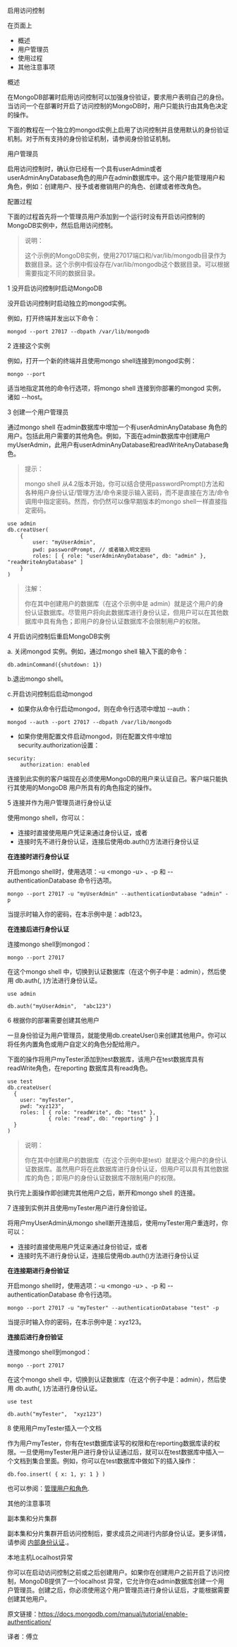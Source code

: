  启用访问控制

在页面上

- 概述
- 用户管理员
- 使用过程
- 其他注意事项


 概述

在MongoDB部署时启用访问控制可以加强身份验证，要求用户表明自己的身份。当访问一个在部署时开启了访问控制的MongoDB时，用户只能执行由其角色决定的操作。

下面的教程在一个独立的mongod实例上启用了访问控制并且使用默认的身份验证机制。对于所有支持的身份验证机制，请参阅身份验证机制。


 用户管理员

启用访问控制时，确认你已经有一个具有userAdmin或者userAdminAnyDatabase角色的用户在admin数据库中。这个用户能管理用户和角色，例如：创建用户、授予或者撤销用户的角色、创建或者修改角色。


 配置过程


下面的过程首先将一个管理员用户添加到一个运行时没有开启访问控制的MongoDB实例中，然后启用访问控制。

> 说明：
>
> 这个示例的MongoDB实例，使用27017端口和/var/lib/mongodb目录作为数据目录。这个示例中假设存在/var/lib/mongodb这个数据目录。可以根据需要指定不同的数据目录。


 1 没开启访问控制时启动MongoDB


没开启访问控制时启动独立的mongod实例。

例如，打开终端并发出以下命令：

``` shell
mongod --port 27017 --dbpath /var/lib/mongodb
```


 2 连接这个实例


例如，打开一个新的终端并且使用mongo shell连接到mongod实例：

```shell
mongo --port
```

适当地指定其他的命令行选项，将mongo shell 连接到你部署的mongod 实例，诸如 --host。


 3 创建一个用户管理员


通过mongo shell 在admin数据库中增加一个有userAdminAnyDatabase 角色的用户。包括此用户需要的其他角色。例如，下面在admin数据库中创建用户myUserAdmin，此用户有userAdminAnyDatabase和readWriteAnyDatabase角色。

> 提示：
>
> mongo shell 从4.2版本开始，你可以结合使用passwordPrompt()方法和各种用户身份认证/管理方法/命令来提示输入密码，而不是直接在方法/命令调用中指定密码。然而，你仍然可以像早期版本的mongo shell一样直接指定密码。

``` shell
use admin
db.creatUser(
    {
        user: "myUserAdmin",
        pwd: passwordPrompt, // 或者输入明文密码
        roles: [ { role: "userAdminAnyDatabase", db: "admin" }, "readWriteAnyDatabase" ]
    }
)
```

> 注解：
>
> 你在其中创建用户的数据库（在这个示例中是 admin）就是这个用户的身份认证数据库。尽管用户将向此数据库进行身份认证，但用户可以在其他数据库中具有角色；即用户的身份认证数据库不会限制用户的权限。


 4 开启访问控制后重启MongoDB实例


a. 关闭mongod 实例。例如，通过mongo shell 输入下面的命令：

``` shell
db.adminCommand({shutdown: 1})
```

b.退出mongo shell。

c.开启访问控制后启动mongod

- 如果你从命令行启动mongod，则在命令行选项中增加 --auth：

```shell
mongod --auth --port 27017 --dbpath /var/lib/mongodb
```

- 如果你使用配置文件启动mongod，则在配置文件中增加security.authorization设置：

```shell
security:
    authorization: enabled
```

连接到此实例的客户端现在必须使用MongoDB的用户来认证自己。客户端只能执行其使用的MongoDB 用户所具有的角色指定的操作。


 5 连接并作为用户管理员进行身份认证

使用mongo shell，你可以：

- 连接时直接使用用户凭证来通过身份认证，或者
- 连接时先不进行身份认证，连接后使用db.auth()方法进行身份认证


**在连接时进行身份认证**


开启mongo shell时，使用选项：-u <username> <mongo -u> 、-p 和 --authenticationDatabase <database> 命令行选项。

```shell
mongo --port 27017 -u "myUserAdmin" --authenticationDatabase "admin" -p
```


当提示时输入你的密码，在本示例中是：adb123。


**在连接后进行身份认证**


连接mongo shell到mongod：

```shell
mongo --port 27017
```


在这个mongo shell 中，切换到认证数据库（在这个例子中是：admin），然后使用 db.auth(<username>, <pwd>)方法进行身份认证。

```shell
use admin

db.auth("myUserAdmin",  "abc123")
```


 6 根据你的部署需要创建其他用户


一旦身份验证为用户管理员，就能使用db.createUser()来创建其他用户。你可以将任务内置角色或用户自定义的角色分配给用户。


下面的操作将用户myTester添加到test数据库，该用户在test数据库具有readWrite角色，在reporting 数据库具有read角色。

``` shell
use test
db.createUser(
  {
    user: "myTester",
    pwd: "xyz123",
    roles: [ { role: "readWrite", db: "test" },
             { role: "read", db: "reporting" } ]
  }
)
```


> 说明：
>
> 你在其中创建用户的数据库（在这个示例中是test）就是这个用户的身份认证数据库。虽然用户将在此数据库进行身份认证，但用户可以具有其他数据库的角色；即用户的身份认证数据库不限制用户的权限。

执行完上面操作即创建完其他用户之后，断开和mongo shell 的连接。


 7 连接到实例并且使用myTester用户进行身份验证。


将用户myUserAdmin从mongo shell断开连接后，使用myTester用户重连时，你可以：

- 连接时直接使用用户凭证来通过身份验证，或者
- 连接时先不进行身份认证，连接后使用db.auth()方法进行身份认证


**在连接期进行身份验证**

开启mongo shell时，使用选项：-u <username> <mongo -u> 、-p 和 --authenticationDatabase <database> 命令行选项。

```shell
mongo --port 27017 -u "myTester" --authenticationDatabase "test" -p
```

当提示时输入你的密码，在本示例中是：xyz123。


**连接后进行身份验证**

连接mongo shell到mongod：

```shell
mongo --port 27017
```


在这个mongo shell 中，切换到认证数据库（在这个例子中是：admin），然后使用 db.auth(<username>, <pwd>)方法进行身份认证。

```shell
use test

db.auth("myTester",  "xyz123")
```


 8 使用用户myTester插入一个文档


作为用户myTester，你有在test数据库读写的权限和在reporting数据库读的权限。一旦使用myTester用户进行身份认证通过后，就可以在test数据库中插入一个文档到集合里面。例如，你可以在test数据库中做如下的插入操作：

```
db.foo.insert( { x: 1, y: 1 } )
```


也可以参阅：[管理用户和角色](https://docs.mongodb.com/v4.0/tutorial/manage-users-and-roles/).


 其他的注意事项

 副本集和分片集群

副本集和分片集群开启访问控制后，要求成员之间进行内部身份认证。更多详情，请参阅 [内部身份认证](https://docs.mongodb.com/v4.0/core/security-internal-authentication/).。


 本地主机Localhost异常


你可以在启动访问控制之前或之后创建用户。如果你在创建用户之前开启了访问控制，MongoDB提供了一个localhost 异常，它允许你在admin数据库创建一个用户管理员。创建之后，你必须使用这个用户管理员进行身份认证后，才能根据需要创建其他用户。



原文链接：https://docs.mongodb.com/manual/tutorial/enable-authentication/

译者：傅立


